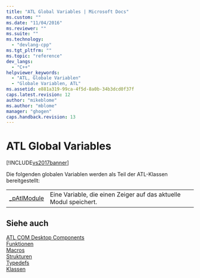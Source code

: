 ```yaml
---
title: "ATL Global Variables | Microsoft Docs"
ms.custom: ""
ms.date: "11/04/2016"
ms.reviewer: ""
ms.suite: ""
ms.technology: 
  - "devlang-cpp"
ms.tgt_pltfrm: ""
ms.topic: "reference"
dev_langs: 
  - "C++"
helpviewer_keywords: 
  - "ATL, Globale Variablen"
  - "Globale Variablen, ATL"
ms.assetid: e881a319-99ca-4f5d-8a0b-34b3dcd0f37f
caps.latest.revision: 12
author: "mikeblome"
ms.author: "mblome"
manager: "ghogen"
caps.handback.revision: 13
---
```

# ATL Global Variables
[!INCLUDE[vs2017banner](../../assembler/inline/includes/vs2017banner.md)]

Die folgenden globalen Variablen werden als Teil der ATL\-Klassen bereitgestellt:  
  
|||  
|-|-|  
|[\_pAtlModule](../../atl/reference/patlmodule.md)|Eine Variable, die einen Zeiger auf das aktuelle Modul speichert.|  
  
## Siehe auch  
 [ATL COM Desktop Components](../../atl/atl-com-desktop-components.md)   
 [Funktionen](../../atl/reference/atl-functions.md)   
 [Macros](../../atl/reference/atl-macros.md)   
 [Strukturen](../../atl/reference/atl-structures.md)   
 [Typedefs](../../atl/reference/atl-typedefs.md)   
 [Klassen](../../atl/reference/atl-classes.md)